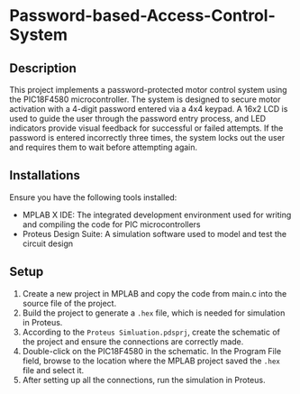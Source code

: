 # Password-based-Access-Control-System

## Description
This project implements a password-protected motor control system using the PIC18F4580 microcontroller. The system is designed to secure motor activation with a 4-digit password entered via a 4x4 keypad. A 16x2 LCD is used to guide the user through the password entry process, and LED indicators provide visual feedback for successful or failed attempts. If the password is entered incorrectly three times, the system locks out the user and requires them to wait before attempting again.

## Installations
Ensure you have the following tools installed:
- MPLAB X IDE: The integrated development environment used for writing and compiling the code for PIC microcontrollers
- Proteus Design Suite: A simulation software used to model and test the circuit design

## Setup
1. Create a new project in MPLAB and copy the code from main.c into the source file of the project.
2. Build the project to generate a `.hex` file, which is needed for simulation in Proteus.
3. According to the `Proteus Simluation.pdsprj`, create the schematic of the project and ensure the connections are correctly made.
4. Double-click on the PIC18F4580 in the schematic. In the Program File field, browse to the location where the MPLAB project saved the `.hex` file and select it.
5. After setting up all the connections, run the simulation in Proteus.